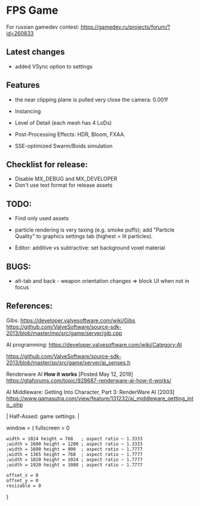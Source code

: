 # FPS Game

For russian gamedev contest:
https://gamedev.ru/projects/forum/?id=260833


## Latest changes

- added VSync option to settings



## Features

- the near clipping plane is pulled very close the camera: 0.001f

- Instancing
- Level of Detail (each mesh has 4 LoDs)
- Post-Processing Effects: HDR, Bloom, FXAA.

- SSE-optimized Swarm/Boids simulation



## Checklist for release:

- Disable MX_DEBUG and MX_DEVELOPER
- Don't use text format for release assets


## TODO:
- Find only used assets

- particle rendering is very taxing (e.g. smoke puffs);
add "Particle Quality" to graphics settings tab
(highest = lit particles).


- Editor: additive vs subtractive: set background voxel material



## BUGS:

- alt-tab and back - weapon orientation changes => block UI when not in focus


## References:

Gibs:
https://developer.valvesoftware.com/wiki/Gibs
https://github.com/ValveSoftware/source-sdk-2013/blob/master/mp/src/game/server/gib.cpp

AI programming:
https://developer.valvesoftware.com/wiki/Category:AI

https://github.com/ValveSoftware/source-sdk-2013/blob/master/sp/src/game/server/ai_senses.h


Renderware AI **How it works** [Posted May 12, 2019]
https://gtaforums.com/topic/928687-renderware-ai-how-it-works/

AI Middleware: Getting Into Character, Part 3: RenderWare AI [2003]
https://www.gamasutra.com/view/feature/131232/ai_middleware_getting_into_.php










| Half-Assed: game settings.
|

window =
{
	fullscreen = 0

	width = 1024 height = 768	; aspect ratio ~ 1.3333
	;width = 1600 height = 1200	; aspect ratio ~ 1.3333
	;width = 1600 height = 900	; aspect ratio ~ 1.7777
	;width = 1365 height = 768	; aspect ratio ~ 1.7777
	;width = 1820 height = 1024	; aspect ratio ~ 1.7777
	;width = 1920 height = 1080	; aspect ratio ~ 1.7777
	
	offset_x = 0
	offset_y = 0
	resizable = 0
}
